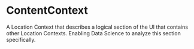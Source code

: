 # ContentContext
A Location Context that describes a logical section of the UI that contains other Location Contexts. 
Enabling Data Science to analyze this section specifically.
